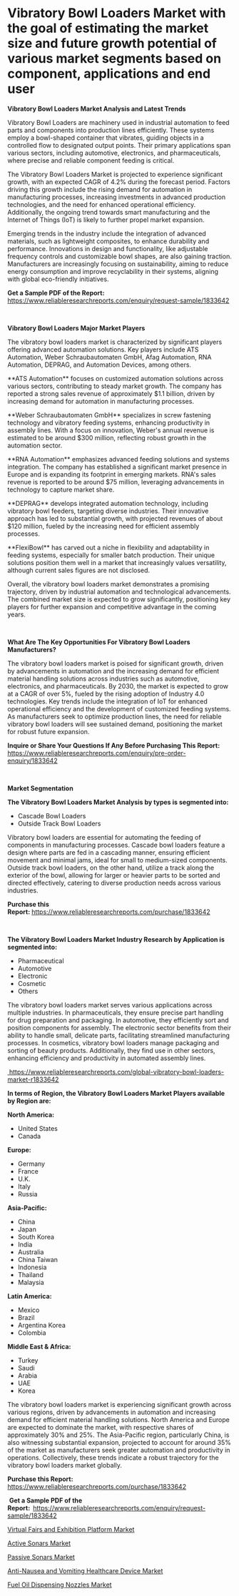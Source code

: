 <p><h1>Vibratory Bowl Loaders Market with the goal of estimating the market size and future growth potential of various market segments based on component, applications and end user</h1></p><p><strong>Vibratory Bowl Loaders Market Analysis and Latest Trends</strong></p>
<p><p>Vibratory Bowl Loaders are machinery used in industrial automation to feed parts and components into production lines efficiently. These systems employ a bowl-shaped container that vibrates, guiding objects in a controlled flow to designated output points. Their primary applications span various sectors, including automotive, electronics, and pharmaceuticals, where precise and reliable component feeding is critical.</p><p>The Vibratory Bowl Loaders Market is projected to experience significant growth, with an expected CAGR of 4.2% during the forecast period. Factors driving this growth include the rising demand for automation in manufacturing processes, increasing investments in advanced production technologies, and the need for enhanced operational efficiency. Additionally, the ongoing trend towards smart manufacturing and the Internet of Things (IoT) is likely to further propel market expansion.</p><p>Emerging trends in the industry include the integration of advanced materials, such as lightweight composites, to enhance durability and performance. Innovations in design and functionality, like adjustable frequency controls and customizable bowl shapes, are also gaining traction. Manufacturers are increasingly focusing on sustainability, aiming to reduce energy consumption and improve recyclability in their systems, aligning with global eco-friendly initiatives.</p></p>
<p><strong>Get a Sample PDF of the Report:&nbsp;</strong> <a href="https://www.reliableresearchreports.com/enquiry/request-sample/1833642?utm_campaign=114&utm_medium=2&utm_source=Github&utm_content=ia&utm_term=26032025&utm_id=vibratory-bowl-loaders">https://www.reliableresearchreports.com/enquiry/request-sample/1833642</a></p>
<p>&nbsp;</p>
<p><strong>Vibratory Bowl Loaders Major Market Players</strong></p>
<p><p>The vibratory bowl loaders market is characterized by significant players offering advanced automation solutions. Key players include ATS Automation, Weber Schraubautomaten GmbH, Afag Automation, RNA Automation, DEPRAG, and Automation Devices, among others.</p><p>**ATS Automation** focuses on customized automation solutions across various sectors, contributing to steady market growth. The company has reported a strong sales revenue of approximately $1.1 billion, driven by increasing demand for automation in manufacturing processes.</p><p>**Weber Schraubautomaten GmbH** specializes in screw fastening technology and vibratory feeding systems, enhancing productivity in assembly lines. With a focus on innovation, Weber's annual revenue is estimated to be around $300 million, reflecting robust growth in the automation sector.</p><p>**RNA Automation** emphasizes advanced feeding solutions and systems integration. The company has established a significant market presence in Europe and is expanding its footprint in emerging markets. RNA's sales revenue is reported to be around $75 million, leveraging advancements in technology to capture market share.</p><p>**DEPRAG** develops integrated automation technology, including vibratory bowl feeders, targeting diverse industries. Their innovative approach has led to substantial growth, with projected revenues of about $120 million, fueled by the increasing need for efficient assembly processes.</p><p>**FlexiBowl** has carved out a niche in flexibility and adaptability in feeding systems, especially for smaller batch production. Their unique solutions position them well in a market that increasingly values versatility, although current sales figures are not disclosed.</p><p>Overall, the vibratory bowl loaders market demonstrates a promising trajectory, driven by industrial automation and technological advancements. The combined market size is expected to grow significantly, positioning key players for further expansion and competitive advantage in the coming years.</p></p>
<p>&nbsp;</p>
<p><strong>What Are The Key Opportunities For Vibratory Bowl Loaders Manufacturers?</strong></p>
<p><p>The vibratory bowl loaders market is poised for significant growth, driven by advancements in automation and the increasing demand for efficient material handling solutions across industries such as automotive, electronics, and pharmaceuticals. By 2030, the market is expected to grow at a CAGR of over 5%, fueled by the rising adoption of Industry 4.0 technologies. Key trends include the integration of IoT for enhanced operational efficiency and the development of customized feeding systems. As manufacturers seek to optimize production lines, the need for reliable vibratory bowl loaders will see sustained demand, positioning the market for robust future expansion.</p></p>
<p><strong>Inquire or Share Your Questions If Any Before Purchasing This Report:</strong> <a href="https://www.reliableresearchreports.com/enquiry/pre-order-enquiry/1833642?utm_campaign=114&utm_medium=2&utm_source=Github&utm_content=ia&utm_term=26032025&utm_id=vibratory-bowl-loaders">https://www.reliableresearchreports.com/enquiry/pre-order-enquiry/1833642</a></p>
<p>&nbsp;</p>
<p><strong>Market Segmentation</strong></p>
<p><strong>The Vibratory Bowl Loaders Market Analysis by types is segmented into:</strong></p>
<p><ul><li>Cascade Bowl Loaders</li><li>Outside Track Bowl Loaders</li></ul></p>
<p><p>Vibratory bowl loaders are essential for automating the feeding of components in manufacturing processes. Cascade bowl loaders feature a design where parts are fed in a cascading manner, ensuring efficient movement and minimal jams, ideal for small to medium-sized components. Outside track bowl loaders, on the other hand, utilize a track along the exterior of the bowl, allowing for larger or heavier parts to be sorted and directed effectively, catering to diverse production needs across various industries.</p></p>
<p><strong>Purchase this Report:&nbsp;</strong><a href="https://www.reliableresearchreports.com/purchase/1833642?utm_campaign=114&utm_medium=2&utm_source=Github&utm_content=ia&utm_term=26032025&utm_id=vibratory-bowl-loaders">https://www.reliableresearchreports.com/purchase/1833642</a></p>
<p>&nbsp;</p>
<p><strong>The Vibratory Bowl Loaders Market Industry Research by Application is segmented into:</strong></p>
<p><ul><li>Pharmaceutical</li><li>Automotive</li><li>Electronic</li><li>Cosmetic</li><li>Others</li></ul></p>
<p><p>The vibratory bowl loaders market serves various applications across multiple industries. In pharmaceuticals, they ensure precise part handling for drug preparation and packaging. In automotive, they efficiently sort and position components for assembly. The electronic sector benefits from their ability to handle small, delicate parts, facilitating streamlined manufacturing processes. In cosmetics, vibratory bowl loaders manage packaging and sorting of beauty products. Additionally, they find use in other sectors, enhancing efficiency and productivity in automated assembly lines.</p></p>
<p><a href="https://www.reliableresearchreports.com/global-vibratory-bowl-loaders-market-r1833642?utm_campaign=114&utm_medium=2&utm_source=Github&utm_content=ia&utm_term=26032025&utm_id=vibratory-bowl-loaders">&nbsp;https://www.reliableresearchreports.com/global-vibratory-bowl-loaders-market-r1833642</a></p>
<p><strong>In terms of Region, the Vibratory Bowl Loaders Market Players available by Region are:</strong></p>
<p>
    <p> <strong> North America: </strong>
        <ul>
            <li>United States</li>
            <li>Canada</li>
        </ul>
        </p> 
    <p> <strong> Europe: </strong>
        <ul>
            <li>Germany</li>
            <li>France</li>
            <li>U.K.</li>
            <li>Italy</li>
            <li>Russia</li>
        </ul>
        </p> 
    <p> <strong> Asia-Pacific: </strong>
        <ul>
            <li>China</li>
            <li>Japan</li>
            <li>South Korea</li>
            <li>India</li>
            <li>Australia</li>
            <li>China Taiwan</li>
            <li>Indonesia</li>
            <li>Thailand</li>
            <li>Malaysia</li>
        </ul>
        </p> 
    <p> <strong> Latin America: </strong>
        <ul>
            <li>Mexico</li>
            <li>Brazil</li>
            <li>Argentina Korea</li>
            <li>Colombia</li>
        </ul>
        </p> 
    <p> <strong> Middle East & Africa: </strong>
        <ul>
            <li>Turkey</li>
            <li>Saudi</li>
            <li>Arabia</li>
            <li>UAE</li>
            <li>Korea</li>
        </ul>
    </p>
    </p>
<p><p>The vibratory bowl loaders market is experiencing significant growth across various regions, driven by advancements in automation and increasing demand for efficient material handling solutions. North America and Europe are expected to dominate the market, with respective shares of approximately 30% and 25%. The Asia-Pacific region, particularly China, is also witnessing substantial expansion, projected to account for around 35% of the market as manufacturers seek greater automation and productivity in operations. Collectively, these trends indicate a robust trajectory for the vibratory bowl loaders market globally.</p></p>
<p><strong>Purchase this Report: </strong><a href="https://www.reliableresearchreports.com/purchase/1833642?utm_campaign=114&utm_medium=2&utm_source=Github&utm_content=ia&utm_term=26032025&utm_id=vibratory-bowl-loaders">https://www.reliableresearchreports.com/purchase/1833642</a></p>
<p>&nbsp;<strong>Get a Sample PDF of the Report:&nbsp;&nbsp;</strong><a href="https://www.reliableresearchreports.com/enquiry/request-sample/1833642?utm_campaign=114&utm_medium=2&utm_source=Github&utm_content=ia&utm_term=26032025&utm_id=vibratory-bowl-loaders">https://www.reliableresearchreports.com/enquiry/request-sample/1833642</a></p>
<p><strong></strong></p>
<p><p><a href="https://github.com/jhoonatsev/Market-Research-Report-List-1/blob/main/virtual-fairs-and-exhibition-platform-market.md?utm_campaign=114&utm_medium=2&utm_source=Github&utm_content=ia&utm_term=26032025&utm_id=vibratory-bowl-loaders">Virtual Fairs and Exhibition Platform Market</a></p><p><a href="https://github.com/kirstejuvet/Market-Research-Report-List-1/blob/main/active-sonars-market.md?utm_campaign=114&utm_medium=2&utm_source=Github&utm_content=ia&utm_term=26032025&utm_id=vibratory-bowl-loaders">Active Sonars Market</a></p><p><a href="https://github.com/godutetraeva/Market-Research-Report-List-1/blob/main/passive-sonars-market.md?utm_campaign=114&utm_medium=2&utm_source=Github&utm_content=ia&utm_term=26032025&utm_id=vibratory-bowl-loaders">Passive Sonars Market</a></p><p><a href="https://github.com/boccalyver5k/Market-Research-Report-List-1/blob/main/anti-nausea-and-vomiting-healthcare-device-market.md?utm_campaign=114&utm_medium=2&utm_source=Github&utm_content=ia&utm_term=26032025&utm_id=vibratory-bowl-loaders">Anti-Nausea and Vomiting Healthcare Device Market</a></p><p><a href="https://github.com/hamremunazm4/Market-Research-Report-List-1/blob/main/fuel-oil-dispensing-nozzles-market.md?utm_campaign=114&utm_medium=2&utm_source=Github&utm_content=ia&utm_term=26032025&utm_id=vibratory-bowl-loaders">Fuel Oil Dispensing Nozzles Market</a></p></p>